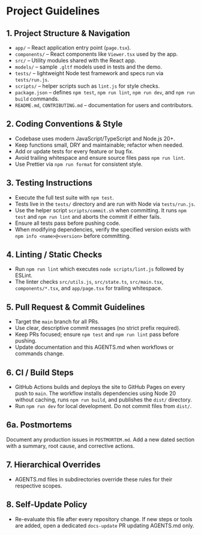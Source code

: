 # Project Guidelines

## 1. Project Structure & Navigation
- `app/` – React application entry point (`page.tsx`).
- `components/` – React components like `Viewer.tsx` used by the app.
- `src/` – Utility modules shared with the React app.
- `models/` – sample `.gltf` models used in tests and the demo.
- `tests/` – lightweight Node test framework and specs run via `tests/run.js`.
- `scripts/` – helper scripts such as `lint.js` for style checks.
- `package.json` – defines `npm test`, `npm run lint`, `npm run dev`, and `npm run build` commands.
- `README.md`, `CONTRIBUTING.md` – documentation for users and contributors.

## 2. Coding Conventions & Style
- Codebase uses modern JavaScript/TypeScript and Node.js 20+.
- Keep functions small, DRY and maintainable; refactor when needed.
- Add or update tests for every feature or bug fix.
- Avoid trailing whitespace and ensure source files pass `npm run lint`.
- Use Prettier via `npm run format` for consistent style.

## 3. Testing Instructions
- Execute the full test suite with `npm test`.
- Tests live in the `tests/` directory and are run with Node via `tests/run.js`.
- Use the helper script `scripts/commit.sh` when committing. It runs
  `npm test` and `npm run lint` and aborts the commit if either fails.
- Ensure all tests pass before pushing code.
- When modifying dependencies, verify the specified version exists with
  `npm info <name>@<version>` before committing.

## 4. Linting / Static Checks
- Run `npm run lint` which executes `node scripts/lint.js` followed by ESLint.
- The linter checks `src/utils.js`, `src/state.ts`, `src/main.tsx`, `components/*.tsx`, and `app/page.tsx` for trailing whitespace.

## 5. Pull Request & Commit Guidelines
- Target the `main` branch for all PRs.
- Use clear, descriptive commit messages (no strict prefix required).
- Keep PRs focused; ensure `npm test` and `npm run lint` pass before pushing.
- Update documentation and this AGENTS.md when workflows or commands change.

## 6. CI / Build Steps
- GitHub Actions builds and deploys the site to GitHub Pages on every push to
  `main`. The workflow installs dependencies using Node 20 without caching,
  runs `npm run build`, and publishes the `dist/` directory.
- Run `npm run dev` for local development. Do not commit files from `dist/`.

## 6a. Postmortems
Document any production issues in `POSTMORTEM.md`. Add a new dated section with
a summary, root cause, and corrective actions.

## 7. Hierarchical Overrides
- AGENTS.md files in subdirectories override these rules for their respective scopes.

## 8. Self-Update Policy
- Re-evaluate this file after every repository change. If new steps or tools are added, open a dedicated `docs-update` PR updating AGENTS.md only.
